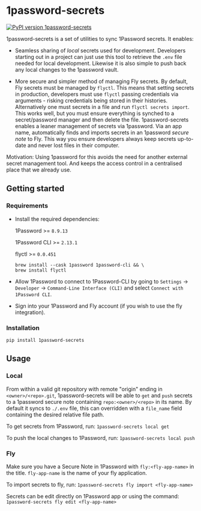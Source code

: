 # 1password-secrets

[![PyPI version 1password-secrets](https://img.shields.io/pypi/v/1password-secrets.svg)](https://pypi.python.org/pypi/1password-secrets/)

1password-secrets is a set of utilities to sync 1Password secrets. It enables:

 - Seamless sharing of *local* secrets used for development.
   Developers starting out in a project can just use this tool to retrieve the `.env` file needed for local development.
   Likewise it is also simple to push back any local changes to the 1password vault.

 - More secure and simpler method of managing Fly secrets.
   By default, Fly secrets must be managed by `flyctl`. This means that setting secrets in production, developers must use `flyctl` passing credentials via arguments - risking credentials being stored in their histories. Alternatively one must secrets in a file and run `flyctl secrets import`. This works well, but you must ensure everything is synched to a secret/password manager and then delete the file.
   1password-secrets enables a leaner management of secrets via 1password. Via an app name, automatically finds and imports secrets in an 1password *secure note* to Fly. This way you ensure developers always keep secrets up-to-date and never lost files in their computer.

Motivation: Using 1password for this avoids the need for another external secret management tool. And keeps the access control in a centralised place that we already use.

## Getting started
### Requirements

 - Install the required dependencies:
   
   1Password >= `8.9.13`
   
   1Password CLI >=  `2.13.1`
   
   flyctl >= `0.0.451`

   ```
   brew install --cask 1password 1password-cli && \
   brew install flyctl
   ```

 - Allow 1Password to connect to 1Password-CLI by going to `Settings` -> `Developer` -> `Command-Line Interface (CLI)` and select `Connect with 1Password CLI`.

 - Sign into your 1Password and Fly account (if you wish to use the fly integration).

### Installation

`pip install 1password-secrets`

## Usage

### Local

From within a valid git repository with remote "origin" ending in `<owner>/<repo>.git`, 1password-secrets will be able to `get` and `push` secrets to a 1password secure note containing  `repo:<owner>/<repo>` in its name. By default it syncs to `./.env` file, this can overridden with a `file_name` field containing the desired relative file path.

To get secrets from 1Password, run:
`1password-secrets local get`

To push the local changes to 1Password, run:
`1password-secrets local push`

### Fly

Make sure you have a Secure Note in 1Password with `fly:<fly-app-name>` in the title. `fly-app-name` is the name of your fly application.

To import secrets to fly, run:
`1password-secrets fly import <fly-app-name>`

Secrets can be edit directly on 1Password app or using the command:
`1password-secrets fly edit <fly-app-name>`
